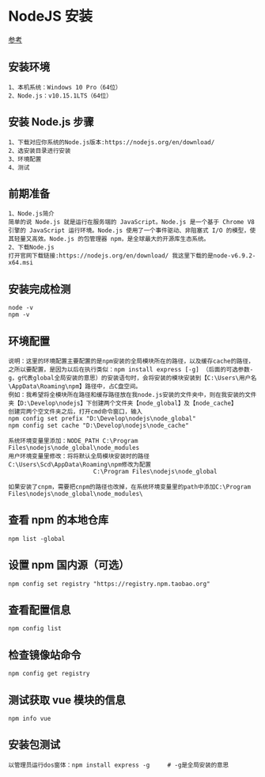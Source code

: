 # NodeJS 安装

[参考](https://www.cnblogs.com/goldlong/p/8027997.html)

## 安装环境

    1、本机系统：Windows 10 Pro（64位）
    2、Node.js：v10.15.1LTS（64位）

## 安装 Node.js 步骤

    1、下载对应你系统的Node.js版本:https://nodejs.org/en/download/
    2、选安装目录进行安装
    3、环境配置
    4、测试

## 前期准备

    1、Node.js简介
    简单的说 Node.js 就是运行在服务端的 JavaScript。Node.js 是一个基于 Chrome V8 引擎的 JavaScript 运行环境。Node.js 使用了一个事件驱动、非阻塞式 I/O 的模型，使其轻量又高效。Node.js 的包管理器 npm，是全球最大的开源库生态系统。
    2、下载Node.js
    打开官网下载链接:https://nodejs.org/en/download/ 我这里下载的是node-v6.9.2-x64.msi

## 安装完成检测

    node -v
    npm -v

## 环境配置

    说明：这里的环境配置主要配置的是npm安装的全局模块所在的路径，以及缓存cache的路径，之所以要配置，是因为以后在执行类似：npm install express [-g] （后面的可选参数-g，g代表global全局安装的意思）的安装语句时，会将安装的模块安装到【C:\Users\用户名\AppData\Roaming\npm】路径中，占C盘空间。
    例如：我希望将全模块所在路径和缓存路径放在我node.js安装的文件夹中，则在我安装的文件夹【D:\Develop\nodejs】下创建两个文件夹【node_global】及【node_cache】
    创建完两个空文件夹之后，打开cmd命令窗口，输入
    npm config set prefix "D:\Develop\nodejs\node_global"
    npm config set cache "D:\Develop\nodejs\node_cache"

    系统环境变量里添加：NODE_PATH C:\Program Files\nodejs\node_global\node_modules
    用户环境变量里修改：将将默认全局模块安装时的路径C:\Users\Scd\AppData\Roaming\npm修改为配置
                            C:\Program Files\nodejs\node_global

    如果安装了cnpm，需要把cnpm的路径也改掉，在系统环境变量里的path中添加C:\Program Files\nodejs\node_global\node_modules\

## 查看 npm 的本地仓库

    npm list -global

## 设置 npm 国内源（可选）

    npm config set registry "https://registry.npm.taobao.org"

## 查看配置信息

    npm config list

## 检查镜像站命令

    npm config get registry

## 测试获取 vue 模块的信息

    npm info vue

## 安装包测试

    以管理员运行dos窗体：npm install express -g     # -g是全局安装的意思
